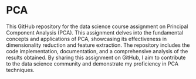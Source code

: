 # PCA
This GitHub repository for the data science course assignment on Principal Component Analysis (PCA). This assignment delves into the fundamental concepts and applications of PCA, showcasing its effectiveness in dimensionality reduction and feature extraction. The repository includes the code implementation, documentation, and a comprehensive analysis of the results obtained. By sharing this assignment on GitHub, I aim to contribute to the data science community and demonstrate my proficiency in PCA techniques.
